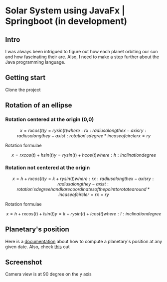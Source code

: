 # Solar System using JavaFx | Springboot (in development)
## Intro
I was always been intrigued to figure out how each planet orbiting our sun and how fascinating their are. Also, I need to make a step further about the Java programming language.  



## Getting start
Clone the project

## Rotation of an ellipse
### Rotation centered at the origin (0,0)
```math
x = rx cos(t)
y = ry sin(t)

where:
rx: radius along the x-axis
ry: radius along the y-axis
t: rotation's degree

*in case of circle rx = ry
```
Rotation formulae
```math
x = rx cos(t) + h sin(t)
y = ry sin(t) + h cos(t)

where:
h: inclination degree
```
### Rotation not centered at the origin
```math
x = h + rx cos(t)
y = k + ry sin(t)

where:
rx: radius along the x-axis
ry: radius along the y-axis
t: rotation's degree
h and k are coordinates of the point to rotate around

*in case of circle r = rx = ry
```
Rotation formulae
```math
x = h + rx cos(t) + l sin(t)
y = k + ry sin(t) + l cos(t)

where:
l: inclination degree
```

## Planetary's position
Here is a [documentation](http://www.stjarnhimlen.se/comp/tutorial.html) about how to compute a planetary's position at any given date. 
Also, check [this](http://www.stjarnhimlen.se/comp/ppcomp.html) out

## Screenshot
Camera view is at 90 degree on the y axis